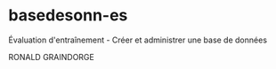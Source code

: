 # basedesonn-es

Évaluation d'entraînement - Créer et administrer une base de données

RONALD GRAINDORGE

